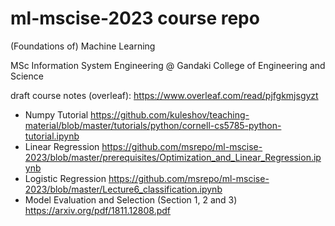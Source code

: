 # ml-mscise-2023 course repo
(Foundations of) Machine Learning

MSc Information System Engineering @ Gandaki College of Engineering and Science

draft course notes (overleaf): https://www.overleaf.com/read/pjfgkmjsgyzt

- Numpy Tutorial  https://github.com/kuleshov/teaching-material/blob/master/tutorials/python/cornell-cs5785-python-tutorial.ipynb
- Linear Regression https://github.com/msrepo/ml-mscise-2023/blob/master/prerequisites/Optimization_and_Linear_Regression.ipynb
- Logistic Regression https://github.com/msrepo/ml-mscise-2023/blob/master/Lecture6_classification.ipynb
- Model Evaluation and Selection (Section 1, 2 and 3) https://arxiv.org/pdf/1811.12808.pdf
